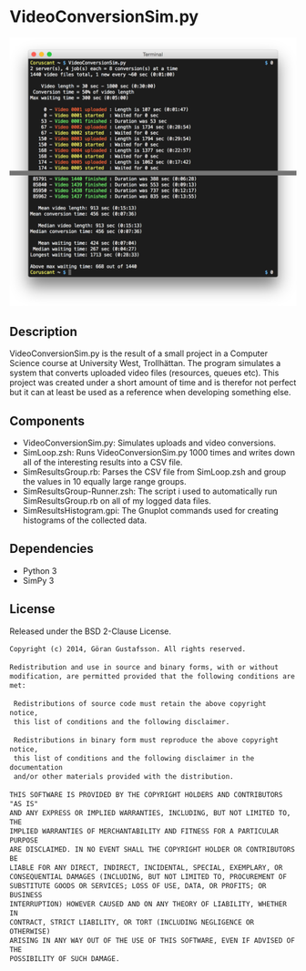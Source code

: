 VideoConversionSim.py
=====================

![Preview](https://github.com/ggustafsson/VideoConversionSim.py/raw/master/Preview.png)

Description
-----------
VideoConversionSim.py is the result of a small project in a Computer Science
course at University West, Trollhättan. The program simulates a system that
converts uploaded video files (resources, queues etc). This project was created
under a short amount of time and is therefor not perfect but it can at least be
used as a reference when developing something else.

Components
----------
- VideoConversionSim.py: Simulates uploads and video conversions.
- SimLoop.zsh: Runs VideoConversionSim.py 1000 times and writes down all of the
  interesting results into a CSV file.
- SimResultsGroup.rb: Parses the CSV file from SimLoop.zsh and group the values
  in 10 equally large range groups.
- SimResultsGroup-Runner.zsh: The script i used to automatically run
  SimResultsGroup.rb on all of my logged data files.
- SimResultsHistogram.gpi: The Gnuplot commands used for creating histograms of
  the collected data.

Dependencies
------------
- Python 3
- SimPy 3

License
-------
Released under the BSD 2-Clause License.

    Copyright (c) 2014, Göran Gustafsson. All rights reserved.

    Redistribution and use in source and binary forms, with or without
    modification, are permitted provided that the following conditions are met:

     Redistributions of source code must retain the above copyright notice,
     this list of conditions and the following disclaimer.

     Redistributions in binary form must reproduce the above copyright notice,
     this list of conditions and the following disclaimer in the documentation
     and/or other materials provided with the distribution.

    THIS SOFTWARE IS PROVIDED BY THE COPYRIGHT HOLDERS AND CONTRIBUTORS "AS IS"
    AND ANY EXPRESS OR IMPLIED WARRANTIES, INCLUDING, BUT NOT LIMITED TO, THE
    IMPLIED WARRANTIES OF MERCHANTABILITY AND FITNESS FOR A PARTICULAR PURPOSE
    ARE DISCLAIMED. IN NO EVENT SHALL THE COPYRIGHT HOLDER OR CONTRIBUTORS BE
    LIABLE FOR ANY DIRECT, INDIRECT, INCIDENTAL, SPECIAL, EXEMPLARY, OR
    CONSEQUENTIAL DAMAGES (INCLUDING, BUT NOT LIMITED TO, PROCUREMENT OF
    SUBSTITUTE GOODS OR SERVICES; LOSS OF USE, DATA, OR PROFITS; OR BUSINESS
    INTERRUPTION) HOWEVER CAUSED AND ON ANY THEORY OF LIABILITY, WHETHER IN
    CONTRACT, STRICT LIABILITY, OR TORT (INCLUDING NEGLIGENCE OR OTHERWISE)
    ARISING IN ANY WAY OUT OF THE USE OF THIS SOFTWARE, EVEN IF ADVISED OF THE
    POSSIBILITY OF SUCH DAMAGE.
